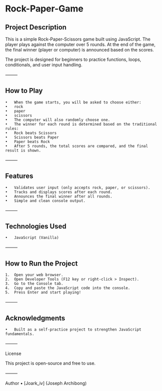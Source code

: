 # Rock-Paper-Game

## Project Description

This is a simple Rock-Paper-Scissors game built using JavaScript.
The player plays against the computer over 5 rounds.
At the end of the game, the final winner (player or computer) is announced based on the scores.

The project is designed for beginners to practice functions, loops, conditionals, and user input handling.

⸻

## How to Play
	•	When the game starts, you will be asked to choose either:
	•	rock
	•	paper
	•	scissors
	•	The computer will also randomly choose one.
	•	The winner for each round is determined based on the traditional rules:
	•	Rock beats Scissors
	•	Scissors beats Paper
	•	Paper beats Rock
	•	After 5 rounds, the total scores are compared, and the final result is shown.

⸻

## Features
	•	Validates user input (only accepts rock, paper, or scissors).
	•	Tracks and displays scores after each round.
	•	Announces the final winner after all rounds.
	•	Simple and clean console output.

⸻

 ## Technologies Used
	•	JavaScript (Vanilla)

⸻

## How to Run the Project
	1.	Open your web browser.
	2.	Open Developer Tools (F12 key or right-click > Inspect).
	3.	Go to the Console tab.
	4.	Copy and paste the JavaScript code into the console.
	5.	Press Enter and start playing!

⸻



##  Acknowledgments
	•	Built as a self-practice project to strengthen JavaScript fundamentals.

⸻


License

This project is open-source and free to use.

⸻

Author
	•	[Joark_iv] (Joseph Archibong)
